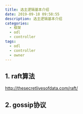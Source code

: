 ```yaml
---
title: 选主逻辑基本介绍
date: 2019-09-18 09:58:55
description: 选主逻辑基本介绍
categories:
  - 框架
  - odl
  - controller
tags:
  - odl
  - controller
  - owner
---
```


## 1. raft算法

http://thesecretlivesofdata.com/raft/

## 2. gossip协议